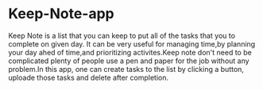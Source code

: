 # Keep-Note-app
Keep Note is a list that you can keep to put all of the tasks that you to complete on given day. It can be very useful for managing time,by planning your day ahed of time,and prioritizing activites.Keep note don't need to be complicated plenty of people use a pen and paper for the job without any problem.In this app, one can create tasks to the list by clicking a button, uploade those tasks and delete after completion.
